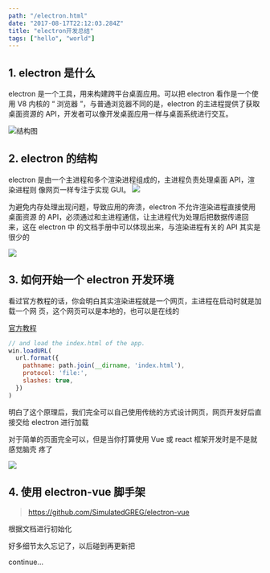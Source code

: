 ```yaml
---
path: "/electron.html"
date: "2017-08-17T22:12:03.284Z"
title: "electron开发总结"
tags: ["hello", "world"]
---
```


## 1. electron 是什么

electron 是一个工具，用来构建跨平台桌面应用。可以把 electron 看作是一个使用 V8
内核的 “ 浏览器 ”，与普通浏览器不同的是，electron 的主进程提供了获取桌面资源的
API，开发者可以像开发桌面应用一样与桌面系统进行交互。

![结构图](http://omph2coqc.bkt.clouddn.com/17-8-17/96042537.jpg)

## 2. electron 的结构

electron 是由一个主进程和多个渲染进程组成的，主进程负责处理桌面 API，渲染进程则
像网页一样专注于实现 GUI。
![](http://omph2coqc.bkt.clouddn.com/17-8-17/40041846.jpg)

为避免内存处理出现问题，导致应用的奔溃，electron 不允许渲染进程直接使用桌面资源
的 API，必须通过和主进程通信，让主进程代为处理后把数据传递回来，这在 electron 中
的文档手册中可以体现出来，与渲染进程有关的 API 其实是很少的

![](http://omph2coqc.bkt.clouddn.com/17-8-17/5953993.jpg)

## 3. 如何开始一个 electron 开发环境

看过官方教程的话，你会明白其实渲染进程就是一个网页，主进程在启动时就是加载一个网
页，这个网页可以是本地的，也可以是在线的

[官方教程](https://electron.atom.io/docs/tutorial/quick-start/)

```js
// and load the index.html of the app.
win.loadURL(
  url.format({
    pathname: path.join(__dirname, 'index.html'),
    protocol: 'file:',
    slashes: true,
  })
)
```

明白了这个原理后，我们完全可以自己使用传统的方式设计网页，网页开发好后直接交给
electron 进行加载

对于简单的页面完全可以，但是当你打算使用 Vue 或 react 框架开发时是不是就感觉脑壳
疼了

![](http://omph2coqc.bkt.clouddn.com/17-8-17/1207770.jpg)

## 4. 使用 electron-vue 脚手架

> https://github.com/SimulatedGREG/electron-vue

根据文档进行初始化

好多细节太久忘记了，以后碰到再更新把

continue...
